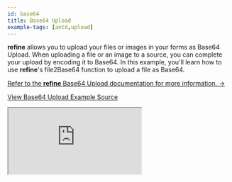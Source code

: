 ```yaml
---
id: base64
title: Base64 Upload
example-tags: [antd,upload]
---
```


**refine** allows you to upload your files or images in your forms as Base64 Upload. When uploading a file or an image to a source, you can complete your upload by encoding it to Base64. In this example, you'll learn how to use **refine**'s file2Base64 function to upload a file as Base64.

[Refer to the **refine** Base64 Upload documentation for more information. →](/docs/advanced-tutorials/upload/base64-upload/)

[View Base64 Upload Example Source](https://github.com/refinedev/refine/tree/master/examples/upload/base64Upload)

<iframe loading="lazy" src="https://stackblitz.com/github/refinedev/refine/tree/master/examples/upload/antd/base64?embed=1&view=preview&theme=dark&preset=node&ctl=1"
    style={{width: "100%", height:"80vh", border: "0px", borderRadius: "8px", overflow:"hidden"}}
    title="refine-base64-upload-example"
></iframe>
